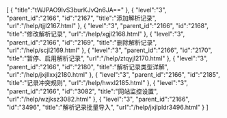 [
	{
		"title":"tWJPAO9lvS3burKJvQn6JA=="
	},
	{
		"level":"3",
		"parent_id":"2166",
		"id":"2167",
		"title":"添加解析记录",
		"url":"/help/tjjl2167.html"
	},
	{
		"level":"3",
		"parent_id":"2166",
		"id":"2168",
		"title":"修改解析记录",
		"url":"/help/xgjl2168.html"
	},
	{
		"level":"3",
		"parent_id":"2166",
		"id":"2169",
		"title":"删除解析记录",
		"url":"/help/scjl2169.html"
	},
	{
		"level":"3",
		"parent_id":"2166",
		"id":"2170",
		"title":"暂停、启用解析记录",
		"url":"/help/ztqyjl2170.html"
	},
	{
		"level":"3",
		"parent_id":"2166",
		"id":"2180",
		"title":"解析记录类型详解",
		"url":"/help/jxjllxxj2180.html"
	},
	{
		"level":"3",
		"parent_id":"2166",
		"id":"2185",
		"title":"记录冲突规则",
		"url":"/help/hwxl2185.html"
	},
	{
		"level":"3",
		"parent_id":"2166",
		"id":"3082",
		"title":"网站监控设置",
		"url":"/help/wzjksz3082.html"
	},
	{
		"level":"3",
		"parent_id":"2166",
		"id":"3496",
		"title":"解析记录批量导入",
		"url":"/help/jxjlpldr3496.html"
	}
]